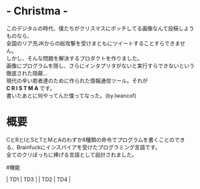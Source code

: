 # - Christma -
このデジタルの時代、僕たちがクリスマスにボッチしてる画像なんて投稿しようものなら、<br>
全国のリア充JKからの総攻撃を受けまともにツイートすることすらできません。<br>
しかし、そんな問題を解決するプロダクトを作りました。<br>
画像にプログラムを隠し、さらにインタプリタがないと実行すらできないという徹底された隠蔽...<br>
現代の辛い若者達のために作られた情報通信ツール。それが<br>
**C R I S T M A** です。<br>
書いたあとに何やってんだ僕ってなった。(by.Iwancof)

# 概要
CとRとIとSとTとMとAのわずか8種類の命令でプログラムを書くことのできる、Brainfuckにインスパイアを受けたプログラミング言語です。<br>
全てのクリぼっちに捧げる言語として設計されました。<br>

#機能

| TD1 | TD3 | 
| TD2 | TD4 |
